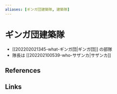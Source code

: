 ```yaml
---
aliases: [ギンガ団建築隊, 建築隊]
---
```

# ギンガ団建築隊

- [[202202021345-what-ギンガ団|ギンガ団]] の部隊
- 隊長は [[202202100539-who-サザンカ|サザンカ]]

## References



## Links


